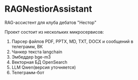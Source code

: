 # RAGNestiorAssistant

RAG-ассистент для клуба дебатов "Нестор"

Проект состоит из нескольких микросервисов:
1. Парсер файлов PDF, PPTX, MD, TXT, DOCX и сообщений в телеграмм, ВК
2. Чанкер текста langchain
3. Эмбеддер bge-m3
4. Векторная БД OpenSearch
5. LLM Qwen(версия уточняется)
6. Телеграмм-бот

